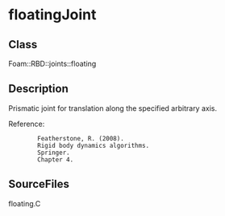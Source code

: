 # floatingJoint 
## Class
Foam::RBD::joints::floating

## Description
Prismatic joint for translation along the specified arbitrary axis.

Reference:
```
        Featherstone, R. (2008).
        Rigid body dynamics algorithms.
        Springer.
        Chapter 4.
```

## SourceFiles
floating.C

